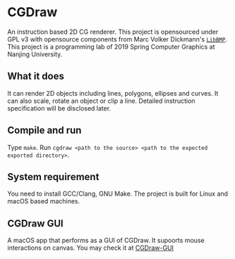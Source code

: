 # CGDraw

An instruction based 2D CG renderer. This project is opensourced under GPL v3 with opensource components from Marc Volker Dickmann's [`LibBMP`](https://github.com/marc-q/libbmp). This project is a programming lab of 2019 Spring Computer Graphics at Nanjing University.

## What it does

It can render 2D objects including lines, polygons, ellipses and curves. It can also scale, rotate an object or clip a line. Detailed instruction specification will be disclosed later.

## Compile and run

Type `make`. Run `cgdraw <path to the source> <path to the expected exported directory>`.

## System requirement

You need to install GCC/Clang, GNU Make. The project is built for Linux and macOS based machines. 

## CGDraw GUI

A macOS app that performs as a GUI of CGDraw. It supoorts mouse interactions on canvas. You may check it at [CGDraw-GUI](https://github.com/NSKernel/CGDraw-GUI)

